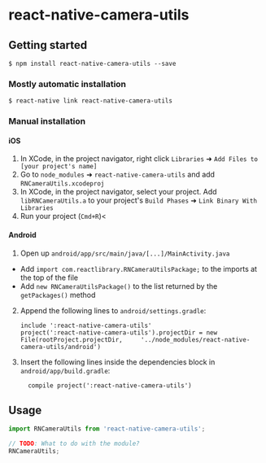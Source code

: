
# react-native-camera-utils

## Getting started

`$ npm install react-native-camera-utils --save`

### Mostly automatic installation

`$ react-native link react-native-camera-utils`

### Manual installation


#### iOS

1. In XCode, in the project navigator, right click `Libraries` ➜ `Add Files to [your project's name]`
2. Go to `node_modules` ➜ `react-native-camera-utils` and add `RNCameraUtils.xcodeproj`
3. In XCode, in the project navigator, select your project. Add `libRNCameraUtils.a` to your project's `Build Phases` ➜ `Link Binary With Libraries`
4. Run your project (`Cmd+R`)<

#### Android

1. Open up `android/app/src/main/java/[...]/MainActivity.java`
  - Add `import com.reactlibrary.RNCameraUtilsPackage;` to the imports at the top of the file
  - Add `new RNCameraUtilsPackage()` to the list returned by the `getPackages()` method
2. Append the following lines to `android/settings.gradle`:
  	```
  	include ':react-native-camera-utils'
  	project(':react-native-camera-utils').projectDir = new File(rootProject.projectDir, 	'../node_modules/react-native-camera-utils/android')
  	```
3. Insert the following lines inside the dependencies block in `android/app/build.gradle`:
  	```
      compile project(':react-native-camera-utils')
  	```


## Usage
```javascript
import RNCameraUtils from 'react-native-camera-utils';

// TODO: What to do with the module?
RNCameraUtils;
```
  